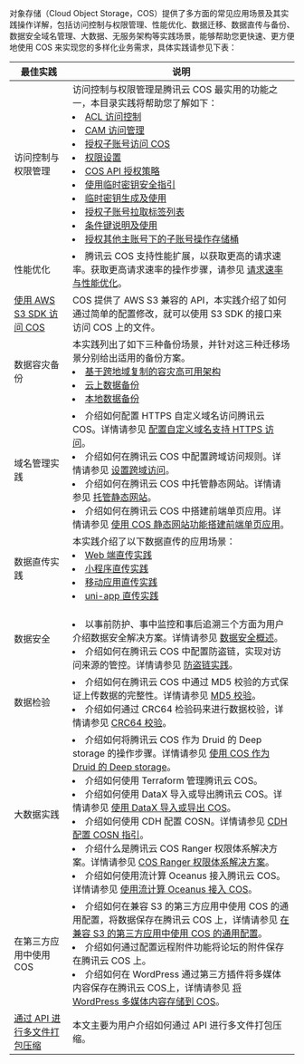 对象存储（Cloud Object Storage，COS）提供了多方面的常见应用场景及其实践操作详解，包括访问控制与权限管理、性能优化、数据迁移、数据直传与备份、数据安全域名管理、大数据、无服务架构等实践场景，能够帮助您更快速、更方便地使用 COS 来实现您的多样化业务需求，具体实践请参见下表：

| 最佳实践                                                     | 说明                                                         |
| ------------------------------------------------------------ | ------------------------------------------------------------ |
| 访问控制与权限管理                                           | 访问控制与权限管理是腾讯云 COS 最实用的功能之一，本目录实践将帮助您了解如下：<br><li> [ACL 访问控制](https://intl.cloud.tencent.com/document/product/436/12470)<br><li>[CAM 访问管理](https://intl.cloud.tencent.com/document/product/436/12469)<br><li>[授权子账号访问 COS](https://intl.cloud.tencent.com/document/product/436/11714)<br><li>[权限设置](https://intl.cloud.tencent.com/document/product/436/12514)<br><li>[COS API 授权策略](https://intl.cloud.tencent.com/document/product/436/30580)<br><li>[使用临时密钥安全指引](https://intl.cloud.tencent.com/document/product/436/35265)<br><li>[临时密钥生成及使用](https://intl.cloud.tencent.com/document/product/436/14048)<br><li>[授权子账号拉取标签列表](https://intl.cloud.tencent.com/document/product/436/30931)<br><li>[条件键说明及使用](https://intl.cloud.tencent.com/document/product/436/46206)<br><li>[授权其他主账号下的子账号操作存储桶](https://intl.cloud.tencent.com/document/product/436/32971) |
|性能优化  |<li>腾讯云 COS 支持性能扩展，以获取更高的请求速率。获取更高请求速率的操作步骤，请参见 [请求速率与性能优化](https://intl.cloud.tencent.com/document/product/436/13653)。|
| [使用 AWS S3 SDK 访问 COS](https://intl.cloud.tencent.com/document/product/436/32537) | COS 提供了 AWS S3 兼容的 API，本实践介绍了如何通过简单的配置修改，就可以使用 S3 SDK 的接口来访问 COS 上的文件。 |
|数据容灾备份  |本实践列出了如下三种备份场景，并针对这三种迁移场景分别给出适用的备份方案。<li>[基于跨地域复制的容灾高可用架构](https://intl.cloud.tencent.com/document/product/436/32535)<br><li>[云上数据备份](https://intl.cloud.tencent.com/document/product/436/35263)<br><li>[ 本地数据备份](https://intl.cloud.tencent.com/document/product/436/35264)  |
|域名管理实践  | <li>介绍如何配置 HTTPS 自定义域名访问腾讯云 COS。详情请参见 [配置自定义域名支持 HTTPS 访问](https://intl.cloud.tencent.com/document/product/436/11142)。<br><li>介绍如何在腾讯云 COS 中配置跨域访问规则。详情请参见 [设置跨域访问](https://intl.cloud.tencent.com/document/product/436/11488)。<br><li>介绍如何在腾讯云 COS 中托管静态网站。详情请参见 [托管静态网站](https://intl.cloud.tencent.com/document/product/436/9512)。 <br><li>介绍如何在腾讯云 COS 中搭建前端单页应用。详情请参见 [使用 COS 静态网站功能搭建前端单页应用](https://intl.cloud.tencent.com/document/product/436/43860)。 |
| 数据直传实践                                                 | 本实践介绍了以下数据直传的应用场景：<br><li>[Web 端直传实践](https://intl.cloud.tencent.com/document/product/436/9067)<br><li>[小程序直传实践](https://intl.cloud.tencent.com/document/product/436/30934)<br><li>[移动应用直传实践](https://intl.cloud.tencent.com/document/product/436/30618)<br><li>[uni-app 直传实践](https://intl.cloud.tencent.com/document/product/436/46466) |
| 数据安全| <br><li>以事前防护、事中监控和事后追溯三个方面为用户介绍数据安全解决方案。详情请参见 [数据安全概述](https://intl.cloud.tencent.com/document/product/436/38853)。<br><li>介绍如何在腾讯云 COS 中配置防盗链，实现对访问来源的管控。详情请参见 [防盗链实践](https://intl.cloud.tencent.com/document/product/436/32466)。|
| 数据检验| <li>介绍如何在腾讯云 COS 中通过 MD5 校验的方式保证上传数据的完整性。详情请参见 [MD5 校验](https://intl.cloud.tencent.com/document/product/436/32467)。<br><li>介绍如何通过 CRC64 检验码来进行数据校验，详情请参见 [CRC64 校验](https://intl.cloud.tencent.com/document/product/436/34078)。|
| 大数据实践 | <li>介绍如何将腾讯云 COS 作为 Druid 的 Deep storage 的操作步骤。详情请参见 [使用 COS 作为 Druid 的 Deep storage](https://intl.cloud.tencent.com/document/product/436/18740)。<br><li>介绍如何使用 Terraform 管理腾讯云 COS。<br><li>介绍如何使用 DataX 导入或导出腾讯云 COS。详情请参见 [使用 DataX 导入或导出 COS](https://intl.cloud.tencent.com/document/product/436/36008)。<br><li>介绍如何使用 CDH 配置 COSN。详情请参见 [CDH 配置 COSN 指引](https://intl.cloud.tencent.com/document/product/436/37881)。<br><li>介绍什么是腾讯云 COS Ranger 权限体系解决方案。详情请参见 [COS Ranger 权限体系解决方案](https://intl.cloud.tencent.com/document/product/436/39144)。<br><li>介绍如何使用流计算 Oceanus 接入腾讯云 COS。详情请参见 [使用流计算 Oceanus 接入 COS](https://intl.cloud.tencent.com/document/product/436/47422)。 |
| 在第三方应用中使用 COS | <li>介绍如何在兼容 S3 的第三方应用中使用 COS 的通用配置，将数据保存在腾讯云 COS 上，详情请参见 [在兼容 S3 的第三方应用中使用 COS 的通用配置](https://intl.cloud.tencent.com/document/product/436/34688)。<br><li>介绍如何通过配置远程附件功能将论坛的附件保存在腾讯云 COS 上。<br><li>介绍如何在 WordPress 通过第三方插件将多媒体内容保存在腾讯云 COS上，详情请参见 [将 WordPress 多媒体内容存储到 COS](https://intl.cloud.tencent.com/document/product/436/34082)。</li> |
| [通过 API 进行多文件打包压缩](https://intl.cloud.tencent.com/document/product/436/41619) | 本文主要为用户介绍如何通过 API 进行多文件打包压缩。   |
